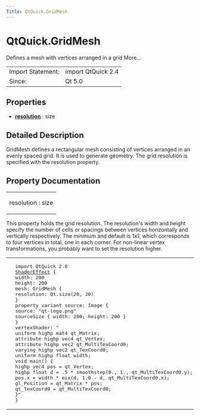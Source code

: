 ```yaml
---
Title: QtQuick.GridMesh
---
```


# QtQuick.GridMesh

<span class="subtitle"></span>
<!-- $$$GridMesh-brief -->
<p>Defines a mesh with vertices arranged in a grid More...</p>
<!-- @@@GridMesh -->
<table class="alignedsummary">
<tr><td class="memItemLeft rightAlign topAlign"> Import Statement:</td><td class="memItemRight bottomAlign"> import QtQuick 2.4</td></tr><tr><td class="memItemLeft rightAlign topAlign"> Since:</td><td class="memItemRight bottomAlign">  Qt 5.0</td></tr></table><ul>
</ul>
<h2 id="properties">Properties</h2>
<ul>
<li class="fn"><b><b><a href="#resolution-prop">resolution</a></b></b> : size</li>
</ul>
<!-- $$$GridMesh-description -->
<h2 id="details">Detailed Description</h2>
</p>
<p>GridMesh defines a rectangular mesh consisting of vertices arranged in an evenly spaced grid. It is used to generate geometry. The grid resolution is specified with the resolution property.</p>
<!-- @@@GridMesh -->
<h2>Property Documentation</h2>
<!-- $$$resolution -->
<table class="qmlname"><tr valign="top" id="resolution-prop"><td class="tblQmlPropNode"><p><span class="name">resolution</span> : <span class="type">size</span></p></td></tr></table><p>This property holds the grid resolution. The resolution's width and height specify the number of cells or spacings between vertices horizontally and vertically respectively. The minimum and default is 1x1, which corresponds to four vertices in total, one in each corner. For non-linear vertex transformations, you probably want to set the resolution higher.</p>
<table class="generic">
<tr valign="top"><td ><p class="centerAlign"><img src="https://developer.ubuntu.com/static/devportal_uploaded/9f4082c1-aa0d-42e7-b085-5744594078fa-../QtQuick.GridMesh/images/declarative-gridmesh.png" alt="" /></p></td><td ><pre class="qml">import QtQuick 2.0
<span class="type"><a href="QtQuick.ShaderEffect.md">ShaderEffect</a></span> {
<span class="name">width</span>: <span class="number">200</span>
<span class="name">height</span>: <span class="number">200</span>
<span class="name">mesh</span>: <span class="name">GridMesh</span> {
<span class="name">resolution</span>: <span class="name">Qt</span>.<span class="name">size</span>(<span class="number">20</span>, <span class="number">20</span>)
}
property <span class="type">variant</span> <span class="name">source</span>: <span class="name">Image</span> {
<span class="name">source</span>: <span class="string">&quot;qt-logo.png&quot;</span>
<span class="type">sourceSize</span> { <span class="name">width</span>: <span class="number">200</span>; <span class="name">height</span>: <span class="number">200</span> }
}
<span class="name">vertexShader</span>: <span class="string">&quot;
uniform highp mat4 qt_Matrix;
attribute highp vec4 qt_Vertex;
attribute highp vec2 qt_MultiTexCoord0;
varying highp vec2 qt_TexCoord0;
uniform highp float width;
void main() {
highp vec4 pos = qt_Vertex;
highp float d = .5 * smoothstep(0., 1., qt_MultiTexCoord0.y);
pos.x = width * mix(d, 1.0 - d, qt_MultiTexCoord0.x);
gl_Position = qt_Matrix * pos;
qt_TexCoord0 = qt_MultiTexCoord0;
}&quot;</span>
}</pre>
</td></tr>
</table>
<!-- @@@resolution -->
<br/>
